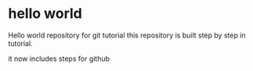 # hello world
Hello world repository for git tutorial
this repository is built step by step in tutorial.

it now includes steps for github
